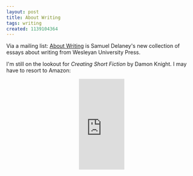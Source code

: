 ```yaml
---
layout: post
title: About Writing
tags: writing
created: 1139104364
---
```

<p>Via a mailing list: <a href="http://www.upne.com/0-8195-6715-9.html">About Writing</a> is Samuel Delaney's new collection of essays about writing from Wesleyan University Press.<p>

<p>I'm still on the lookout for <em>Creating Short Fiction</em> by Damon Knight.  I may have to resort to Amazon:</p>

<!--break-->

<div style="text-align: center;">
<iframe src="http://rcm.amazon.com/e/cm?t=mcdema-20&o=1&p=8&l=as1&asins=0312150946&fc1=000000&IS2=1&lt1=_top&lc1=004477&bc1=ffffff&bg1=ffffff&f=ifr" style="width:120px;height:240px;" scrolling="no" marginwidth="0" marginheight="0" frameborder="0"></iframe>
</div>
